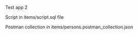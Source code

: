 Test app 2

Script in items/script.sql file

Postman collection in items/persons.postman_collection.json
